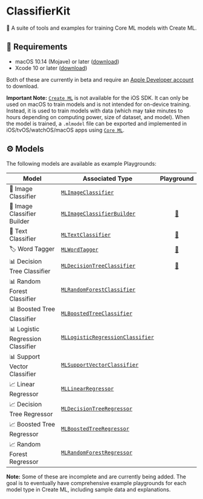 # ClassifierKit
🤖 A suite of tools and examples for training Core ML models with Create ML.

## 📄 Requirements
* macOS 10.14 (Mojave) or later ([download](https://developer.apple.com/download/))
* Xcode 10 or later ([download](https://developer.apple.com/download/))

Both of these are currently in beta and require an [Apple Developer account](https://developer.apple.com/programs/) to download.

**Important Note:** [`Create ML`](https://developer.apple.com/documentation/create_ml) is not available for the iOS SDK. It can only be used on macOS to train models and is not intended for on-device training. Instead, it is used to train models with data (which may take minutes to hours depending on computing power, size of dataset, and model). When the model is trained, a `.mlmodel` file can be exported and implemented in iOS/tvOS/watchOS/macOS apps using [`Core ML`](https://developer.apple.com/documentation/coreml).

## ⚙️ Models
The following models are available as example Playgrounds:

| Model | Associated Type | Playground |
| --- | --- | :---:|
| 🌅 Image Classifier | [`MLImageClassifier`](https://developer.apple.com/documentation/create_ml/mlimageclassifier) |  |
| 🌅 Image Classifier Builder | [`MLImageClassifierBuilder`](https://developer.apple.com/documentation/create_ml/mlimageclassifierbuilder) | [🔗](https://github.com/pdil/ClassifierKit/tree/master/Playgrounds/ImageClassifierBuilder.playground) |
| 📄 Text Classifier | [`MLTextClassifier`](https://developer.apple.com/documentation/create_ml/mltextclassifier) | [🔗](https://github.com/pdil/ClassifierKit/tree/master/Playgrounds/TextClassifier.playground) |
| 🏷️ Word Tagger | [`MLWordTagger`](https://developer.apple.com/documentation/create_ml/mlwordtagger) | [🔗](https://github.com/pdil/ClassifierKit/tree/master/Playgrounds/WordTagger.playground) |
| 📊 Decision Tree Classifier | [`MLDecisionTreeClassifier`](https://developer.apple.com/documentation/create_ml/mldecisiontreeclassifier) | [🔗](https://github.com/pdil/ClassifierKit/tree/master/Playgrounds/DecisionTreeClassifier.playground) |
| 📊 Random Forest Classifier | [`MLRandomForestClassifier`](https://developer.apple.com/documentation/create_ml/mlrandomforestclassifier) |  |
| 📊 Boosted Tree Classifier | [`MLBoostedTreeClassifier`](https://developer.apple.com/documentation/create_ml/mlboostedtreeclassifier) |  |
| 📊 Logistic Regression Classifier | [`MLLogisticRegressionClassifier`](https://developer.apple.com/documentation/create_ml/mllogisticregressionclassifier) |  |
| 📊 Support Vector Classifier | [`MLSupportVectorClassifier`](https://developer.apple.com/documentation/create_ml/mlsupportvectorclassifier) |  |
| 📈 Linear Regressor | [`MLLinearRegressor`](https://developer.apple.com/documentation/create_ml/mllinearregressor) |  |
| 📈 Decision Tree Regressor | [`MLDecisionTreeRegressor`](https://developer.apple.com/documentation/create_ml/mldecisiontreeregressor) |  |
| 📈 Boosted Tree Regressor | [`MLBoostedTreeRegressor`](https://developer.apple.com/documentation/create_ml/mlboostedtreeregressor) |  |
| 📈 Random Forest Regressor | [`MLRandomForestRegressor`](https://developer.apple.com/documentation/create_ml/mlrandomforestregressor) |  |

**Note:** Some of these are incomplete and are currently being added. The goal is to eventually have comprehensive example playgrounds for each model type in Create ML, including sample data and explanations.

